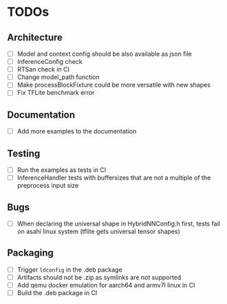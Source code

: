 # TODOs

## Architecture

- [ ] Model and context config should be also available as json file
- [ ] InferenceConfig check
- [ ] RTSan check in CI
- [ ] Change model_path function
- [ ] Make processBlockFixture could be more versatile with new shapes
- [ ] Fix TFLite benchmark error

## Documentation

- [ ] Add more examples to the documentation

## Testing

- [ ] Run the examples as tests in CI
- [ ] InferenceHandler tests with buffersizes that are not a multiple of the preprocess input size

## Bugs

- [ ] When declaring the universal shape in HybridNNConfig.h first, tests fail on asahi linux system (tflite gets universal tensor shapes)

## Packaging

- [ ] Trigger `ldconfig` in the .deb package
- [ ] Artifacts should not be .zip as symlinks are not supported
- [ ] Add qemu docker emulation for aarch64 and armv7l linux in CI
- [ ] Build the .deb package in CI